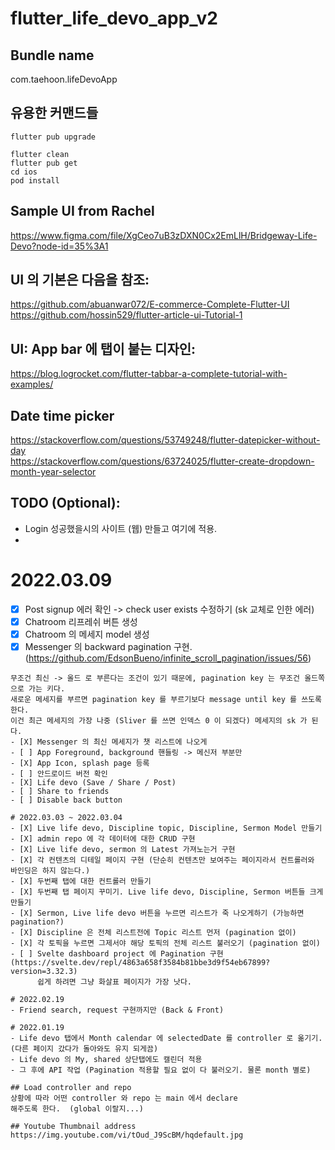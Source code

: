 # flutter_life_devo_app_v2

## Bundle name  
com.taehoon.lifeDevoApp

## 유용한 커맨드들  
```
flutter pub upgrade

flutter clean
flutter pub get
cd ios
pod install  
```

## Sample UI from Rachel  
https://www.figma.com/file/XgCeo7uB3zDXN0Cx2EmLlH/Bridgeway-Life-Devo?node-id=35%3A1
## UI 의 기본은 다음을 참조:  
https://github.com/abuanwar072/E-commerce-Complete-Flutter-UI  
https://github.com/hossin529/flutter-article-ui-Tutorial-1  

## UI: App bar 에 탭이 붙는 디자인:  
https://blog.logrocket.com/flutter-tabbar-a-complete-tutorial-with-examples/  

## Date time picker  
https://stackoverflow.com/questions/53749248/flutter-datepicker-without-day  
https://stackoverflow.com/questions/63724025/flutter-create-dropdown-month-year-selector  



## TODO (Optional):  
- Login 성공했을시의 사이트 (웹) 만들고 여기에 적용. 
- 

# 2022.03.09  
- [X] Post signup 에러 확인 -> check user exists 수정하기 (sk 교체로 인한 에러)  
- [X] Chatroom 리프레쉬 버튼 생성  
- [X] Chatroom 의 메세지 model 생성  
- [X] Messenger 의 backward pagination 구현. (https://github.com/EdsonBueno/infinite_scroll_pagination/issues/56)  
```
무조건 최신 -> 올드 로 부른다는 조건이 있기 때문에, pagination key 는 무조건 올드쪽으로 가는 키다.
새로운 메세지를 부르면 pagination key 를 부르기보다 message until key 를 쓰도록 한다.  
이건 최근 메세지의 가장 나중 (Sliver 를 쓰면 인덱스 0 이 되겠다) 메세지의 sk 가 된다.  
- [X] Messenger 의 최신 메세지가 챗 리스트에 나오게  
- [ ] App Foreground, background 핸들링 -> 메신저 부분만  
- [X] App Icon, splash page 등록  
- [ ] 안드로이드 버전 확인  
- [X] Life devo (Save / Share / Post)  
- [ ] Share to friends  
- [ ] Disable back button  

# 2022.03.03 ~ 2022.03.04    
- [X] Live life devo, Discipline topic, Discipline, Sermon Model 만들기  
- [X] admin repo 에 각 데이터에 대한 CRUD 구현  
- [X] Live life devo, sermon 의 Latest 가져노는거 구현  
- [X] 각 컨텐츠의 디테일 페이지 구현 (단순히 컨텐츠만 보여주는 페이지라서 컨트롤러와 바인딩은 하지 않는다.)  
- [X] 두번째 탭에 대한 컨트롤러 만들기  
- [X] 두번째 탭 페이지 꾸미기. Live life devo, Discipline, Sermon 버튼들 크게 만들기  
- [X] Sermon, Live life devo 버튼을 누르면 리스트가 죽 나오게하기 (가능하면 pagination?)  
- [X] Discipline 은 전체 리스트전에 Topic 리스트 먼저 (pagination 없이)  
- [X] 각 토픽을 누르면 그제서야 해당 토픽의 전체 리스트 불러오기 (pagination 없이)  
- [ ] Svelte dashboard project 에 Pagination 구현 (https://svelte.dev/repl/4863a658f3584b81bbe3d9f54eb67899?version=3.32.3)   
      쉽게 하려면 그냥 화살표 페이지가 가장 낫다.

# 2022.02.19  
- Friend search, request 구현까지만 (Back & Front)  

# 2022.01.19  
- Life devo 탭에서 Month calendar 에 selectedDate 를 controller 로 옮기기. (다른 페이지 갔다가 돌아와도 유지 되게끔)  
- Life devo 의 My, shared 상단탭에도 캘린더 적용  
- 그 후에 API 작업 (Pagination 적용할 필요 없이 다 불러오기. 물론 month 별로)   

## Load controller and repo  
상황에 따라 어떤 controller 와 repo 는 main 에서 declare  
해주도록 한다.  (global 이랄지...)

## Youtube Thumbnail address  
https://img.youtube.com/vi/tOud_J9ScBM/hqdefault.jpg  



